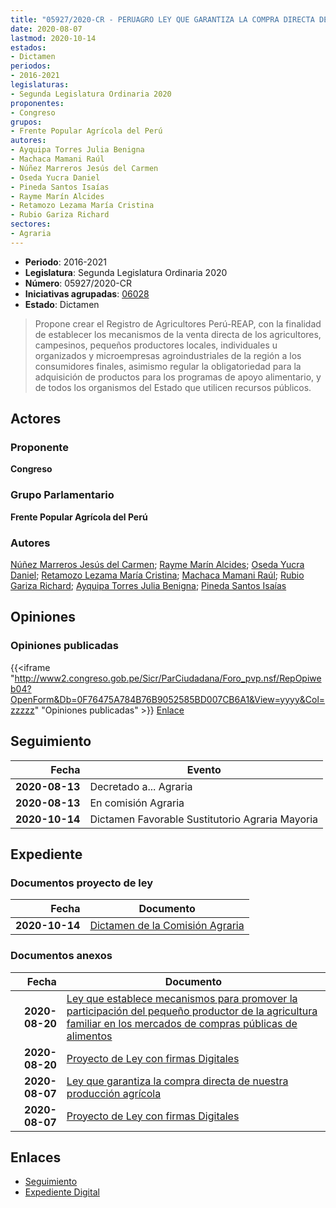```yaml
---
title: "05927/2020-CR - PERUAGRO LEY QUE GARANTIZA LA COMPRA DIRECTA DE NUESTRA PRODUCCIÓN AGRÍCOLA"
date: 2020-08-07
lastmod: 2020-10-14
estados:
- Dictamen
periodos:
- 2016-2021
legislaturas:
- Segunda Legislatura Ordinaria 2020
proponentes:
- Congreso
grupos:
- Frente Popular Agrícola del Perú
autores:
- Ayquipa Torres Julia Benigna
- Machaca Mamani Raúl
- Núñez Marreros Jesús del Carmen
- Oseda Yucra Daniel
- Pineda Santos Isaías
- Rayme Marín Alcides
- Retamozo Lezama María Cristina
- Rubio Gariza Richard
sectores:
- Agraria
---
```

- **Periodo**: 2016-2021
- **Legislatura**: Segunda Legislatura Ordinaria 2020
- **Número**: 05927/2020-CR
- **Iniciativas agrupadas**: [06028](../../06000/06028)
- **Estado**: Dictamen

> Propone crear el Registro de Agricultores Perú-REAP, con la finalidad de establecer los mecanismos de la venta directa de los agricultores, campesinos, pequeños productores locales, individuales u organizados y microempresas agroindustriales de la región a los consumidores finales, asimismo regular la obligatoriedad para la adquisición de productos para los programas de apoyo alimentario, y de todos los organismos del Estado que utilicen recursos públicos.


## Actores

### Proponente

**Congreso**

### Grupo Parlamentario

**Frente Popular Agrícola del Perú**

### Autores

[Núñez Marreros Jesús del Carmen](mailto:mailto:jnunez@congreso.gob.pe); [Rayme Marín Alcides](mailto:mailto:arayme@congreso.gob.pe); [Oseda Yucra Daniel](mailto:mailto:doseday@congreso.gob.pe); [Retamozo Lezama María Cristina](mailto:mailto:mretamozo@congreso.gob.pe); [Machaca Mamani Raúl](mailto:mailto:rmachaca@congreso.gob.pe); [Rubio Gariza Richard](mailto:mailto:rrubio@congreso.gob.pe); [Ayquipa Torres Julia Benigna](mailto:mailto:jayquipa@congreso.gob.pe); [Pineda Santos Isaías](mailto:mailto:ipineda@congreso.gob.pe)

## Opiniones

### Opiniones publicadas

{{<iframe "http://www2.congreso.gob.pe/Sicr/ParCiudadana/Foro_pvp.nsf/RepOpiweb04?OpenForm&Db=0F76475A784B76B9052585BD007CB6A1&View=yyyy&Col=zzzzz" "Opiniones publicadas" >}}
[Enlace](http://www2.congreso.gob.pe/Sicr/ParCiudadana/Foro_pvp.nsf/RepOpiweb04?OpenForm&Db=0F76475A784B76B9052585BD007CB6A1&View=yyyy&Col=zzzzz)


## Seguimiento

| Fecha | Evento |
|------:|--------|
| **2020-08-13** | Decretado a... Agraria |
| **2020-08-13** | En comisión Agraria |
| **2020-10-14** | Dictamen Favorable Sustitutorio Agraria Mayoria |

## Expediente

### Documentos proyecto de ley

| Fecha | Documento |
|------:|-----------|
| **2020-10-14** | [Dictamen de la Comisión Agraria](https://leyes.congreso.gob.pe/Documentos/2016_2021/Dictamenes/Proyectos_de_Ley/05927DC01MAY-20201014.pdf) |

### Documentos anexos

| Fecha | Documento |
|------:|-----------|
| **2020-08-20** | [Ley que establece mecanismos para promover la participación del pequeño productor de la agricultura familiar en los mercados de compras públicas de alimentos](http://www.leyes.congreso.gob.pe/Documentos/2016_2021/Proyectos_de_Ley_y_de_Resoluciones_Legislativas/PL06028-20200820.pdf) |
| **2020-08-20** | [Proyecto de Ley con firmas Digitales](http://www.leyes.congreso.gob.pe/Documentos/2016_2021/Proyectos_de_Ley_y_de_Resoluciones_Legislativas/Proyectos_Firmas_digitales/PL06028.pdf) |
| **2020-08-07** | [Ley que garantiza la compra directa de nuestra producción agrícola](http://www.leyes.congreso.gob.pe/Documentos/2016_2021/Proyectos_de_Ley_y_de_Resoluciones_Legislativas/PL05927-20200807.pdf) |
| **2020-08-07** | [Proyecto de Ley con firmas Digitales](http://www.leyes.congreso.gob.pe/Documentos/2016_2021/Proyectos_de_Ley_y_de_Resoluciones_Legislativas/Proyectos_Firmas_digitales/PL05927.pdf) |

## Enlaces

- [Seguimiento](http://www2.congreso.gob.pe/Sicr/TraDocEstProc/CLProLey2016.nsf/f7fff46988ca05b1052578e100829cc7/a64f41cd316600a5052585be0008ef7c?OpenDocument)
- [Expediente Digital](http://www2.congreso.gob.pe/Sicr/TraDocEstProc/Expvirt_2011.nsf/visbusqptramdoc1621/05927?opendocument)

